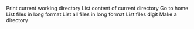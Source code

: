 Print current working directory
List content of current directory
Go to home
List files in long format
List all files in long format
List files digit
Make a directory
